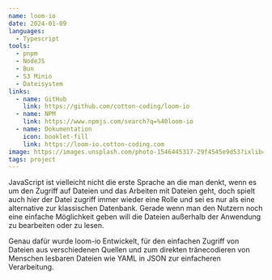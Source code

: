 ```yaml
---
name: loom-io
date: 2024-01-09
languages:
  - Typescript
tools:
  - pnpm
  - NodeJS
  - Bun
  - S3 Minio
  - Dateisystem
links:
  - name: GitHub
    link: https://github.com/cotton-coding/loom-io
  - name: NPM
    link: https://www.npmjs.com/search?q=%40loom-io
  - name: Dokumentation
    icon: booklet-fill
    link: https://loom-io.cotton-coding.com
image: https://images.unsplash.com/photo-1546445317-29f4545e9d53?ixlib=rb-1.2.1&ixid=MXwxMjA3fDB8MHxwaG90by1wYWdlfHx8fGVufDB8fHw%3D&auto=format&fit=crop&h=600&w=600&q=75
tags: project
---
```


JavaScript ist vielleicht nicht die erste Sprache an die man denkt, wenn es um den Zugriff auf Dateien und das Arbeiten mit Dateien geht, doch spielt auch hier der Datei zugriff immer wieder eine Rolle und sei es nur als eine alternative zur klassischen Datenbank. Gerade wenn man den Nutzern noch eine einfache Möglichkeit geben will die Dateien außerhalb der Anwendung zu bearbeiten oder zu lesen.

Genau dafür wurde loom-io Entwickelt, für den einfachen Zugriff von Dateien aus verschiedenen Quellen und zum direkten tränecodieren von Menschen lesbaren Dateien wie YAML in JSON zur einfacheren Verarbeitung.
